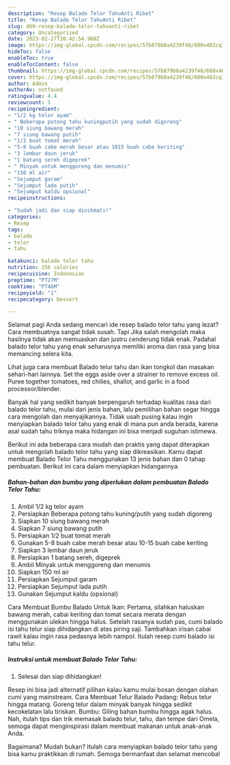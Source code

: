 ```yaml
---
description: "Resep Balado Telor TahuAnti Ribet"
title: "Resep Balado Telor TahuAnti Ribet"
slug: 469-resep-balado-telor-tahuanti-ribet
category: Uncategorized
date: 2023-02-27T20:42:54.968Z
image: https://img-global.cpcdn.com/recipes/57b879b8a4239f48/680x482cq70/balado-telor-tahu-foto-resep-utama.jpg
hideToc: false
enableToc: true
enableTocContent: false
thumbnail: https://img-global.cpcdn.com/recipes/57b879b8a4239f48/680x482cq70/balado-telor-tahu-foto-resep-utama.jpg
cover: https://img-global.cpcdn.com/recipes/57b879b8a4239f48/680x482cq70/balado-telor-tahu-foto-resep-utama.jpg
author: Admin
authorAv: notfound
ratingvalue: 4.4
reviewcount: 5
recipeingredient:
- "1/2 kg telor ayam"
- " Beberapa potong tahu kuningputih yang sudah digoreng"
- "10 siung bawang merah"
- "7 siung bawang putih"
- "1/2 buat tomat merah"
- "5-8 buah cabe merah besar atau 1015 buah cabe keriting"
- "3 lembar daun jeruk"
- "1 batang sereh digeprek"
- " Minyak untuk menggoreng dan menumis"
- "150 ml air"
- "Sejumput garam"
- "Sejumput lada putih"
- "Sejumput kaldu opsional"
recipeinstructions:

- "Sudah jadi dan siap dinikmati!"
categories:
- Resep
tags:
- balado
- telor
- tahu

katakunci: balado telor tahu 
nutrition: 256 calories
recipecuisine: Indonesian
preptime: "PT27M"
cooktime: "PT46M"
recipeyield: "1"
recipecategory: Dessert

---
```



Selamat pagi Anda sedang mencari ide resep balado telor tahu yang lezat? Cara membuatnya sangat tidak susah. Tapi Jika salah mengolah maka hasilnya tidak akan memuaskan dan justru cenderung tidak enak. Padahal balado telor tahu yang enak seharusnya memiliki aroma dan rasa yang bisa memancing selera kita.


Lihat juga cara membuat Balado telur tahu dan ikan tongkol dan masakan sehari-hari lainnya. Set the eggs aside over a strainer to remove excess oil. Puree together tomatoes, red chilies, shallot, and garlic in a food processor/blender.

Banyak hal yang sedikit banyak berpengaruh terhadap kualitas rasa dari balado telor tahu, mulai dari jenis bahan, lalu pemilihan bahan segar hingga cara mengolah dan menyajikannya. Tidak usah pusing kalau ingin menyiapkan balado telor tahu yang enak di mana pun anda berada, karena asal sudah tahu triknya maka hidangan ini bisa menjadi suguhan istimewa.


Berikut ini ada beberapa cara mudah dan praktis yang dapat diterapkan untuk mengolah balado telor tahu yang siap dikreasikan. Kamu dapat membuat Balado Telor Tahu menggunakan 13 jenis bahan dan 0 tahap pembuatan. Berikut ini cara dalam menyiapkan hidangannya.

<!--inarticleads1-->

##### Bahan-bahan dan bumbu yang diperlukan dalam pembuatan Balado Telor Tahu:

1. Ambil 1/2 kg telor ayam
1. Persiapkan  Beberapa potong tahu kuning/putih yang sudah digoreng
1. Siapkan 10 siung bawang merah
1. Siapkan 7 siung bawang putih
1. Persiapkan 1/2 buat tomat merah
1. Gunakan 5-8 buah cabe merah besar atau 10-15 buah cabe keriting
1. Siapkan 3 lembar daun jeruk
1. Persiapkan 1 batang sereh, digeprek
1. Ambil  Minyak untuk menggoreng dan menumis
1. Siapkan 150 ml air
1. Persiapkan Sejumput garam
1. Persiapkan Sejumput lada putih
1. Gunakan Sejumput kaldu (opsional)


Cara Membuat Bumbu Balado Untuk Ikan: Pertama, silahkan haluskan bawang merah, cabai keriting dan tomat secara merata dengan menggunakan ulekan hingga halus. Setelah rasanya sudah pas, cumi balado isi tahu telur siap dihidangkan di atas piring saji. Tambahkan irisan cabai rawit kalau ingin rasa pedasnya lebih nampol. Itulah resep cumi balado isi tahu telur. 

<!--inarticleads2-->

##### Instruksi untuk membuat Balado Telor Tahu:


1. Selesai dan siap dihidangkan!

Resep ini bisa jadi alternatif pilihan kalau kamu mulai bosan dengan olahan cumi yang mainstream. Cara Membuat Telur Balado Padang: Rebus telur hingga matang. Goreng telur dalam minyak banyak hingga sedikit kecokelatan lalu tiriskan. Bumbu: Giling bahan bumbu hingga agak halus. Nah, itulah tips dan trik memasak balado telur, tahu, dan tempe dari Omela, semoga dapat menginspirasi dalam membuat makanan untuk anak-anak Anda. 

Bagaimana? Mudah bukan? Itulah cara menyiapkan balado telor tahu yang bisa kamu praktikkan di rumah. Semoga bermanfaat dan selamat mencoba!
